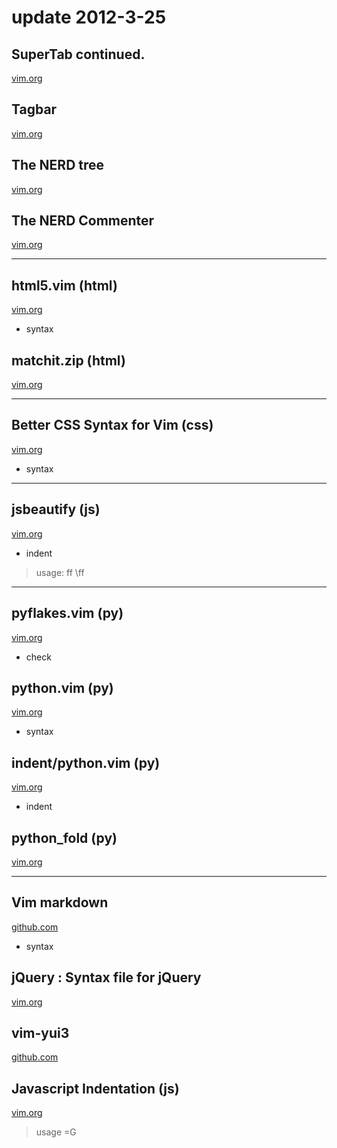 # update 2012-3-25

## SuperTab continued.
[vim.org](http://www.vim.org/scripts/script.php?script_id=1643)

## Tagbar
[vim.org](http://www.vim.org/scripts/script.php?script_id=3465)

## The NERD tree
[vim.org](http://www.vim.org/scripts/script.php?script_id=1658)

## The NERD Commenter
[vim.org](http://www.vim.org/scripts/script.php?script_id=1218)

*****

## html5.vim (html)
[vim.org](http://www.vim.org/scripts/script.php?script_id=3236)
* syntax

## matchit.zip (html)
[vim.org](http://www.vim.org/scripts/script.php?script_id=39)

*****

## Better CSS Syntax for Vim (css)
[vim.org](http://www.vim.org/scripts/script.php?script_id=3220)
* syntax

*****

## jsbeautify (js)
[vim.org](http://www.vim.org/scripts/script.php?script_id=2727)
* indent
>   usage:
>   <leader>ff
>   \ff

*****

## pyflakes.vim (py)
[vim.org](http://www.vim.org/scripts/script.php?script_id=2441)
* check

## python.vim (py)
[vim.org](http://www.vim.org/scripts/script.php?script_id=790)
* syntax

## indent/python.vim (py)
[vim.org](http://www.vim.org/scripts/script.php?script_id=974)
* indent

## python_fold (py)
[vim.org](http://www.vim.org/scripts/script.php?script_id=515)

*****

## Vim markdown
[github.com](https://github.com/plasticboy/vim-markdown/)
* syntax

## jQuery : Syntax file for jQuery
[vim.org](http://www.vim.org/scripts/script.php?script_id=2416)

## vim-yui3
[github.com](https://github.com/rgrove/vim-yui3)

## Javascript Indentation (js)
[vim.org](http://www.vim.org/scripts/script.php?script_id=1840)
>   usage
>   =G

